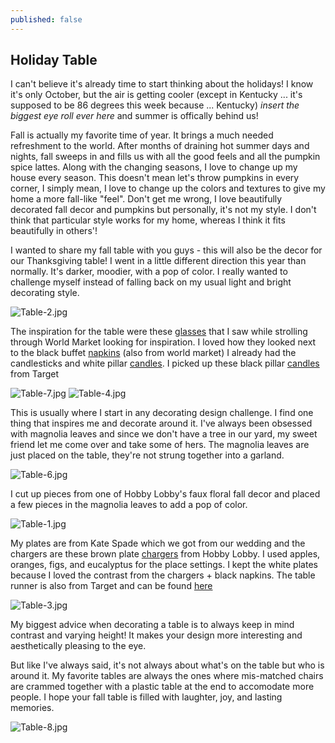 ```yaml
---
published: false
---
```

## Holiday Table

I can't believe it's already time to start thinking about the holidays! I know it's only October, but the air is getting cooler (except in Kentucky ... it's supposed to be 86 degrees this week because ... Kentucky) *insert the biggest eye roll ever here* and summer is offically behind us! 

Fall is actually my favorite time of year. It brings a much needed refreshment to the world. After months of draining hot summer days and nights, fall sweeps in and fills us with all the good feels and all the pumpkin spice lattes. Along with the changing seasons, I love to change up my house every season. This doesn't mean let's throw pumpkins in every corner, I simply mean, I love to change up the colors and textures to give my home a more fall-like "feel". Don't get me wrong, I love beautifully decorated fall decor and pumpkins but personally, it's not my style. I don't think that particular style works for my home, whereas I think it fits beautifully in others'! 

I wanted to share my fall table with you guys - this will also be the decor for our Thanksgiving table! I went in a little different direction this year than normally. It's darker, moodier, with a pop of color. I really wanted to challenge myself instead of falling back on my usual light and bright decorating style.

![Table-2.jpg]({{site.baseurl}}/_posts/Table-2.jpg)


The inspiration for the table were these [glasses](https://www.worldmarket.com/product/copper-omber-rim-drinkware-collection.do?sortby=ourPicks&from=fn) that I saw while strolling through World Market looking for inspiration. I loved how they looked next to the black buffet [napkins](https://www.worldmarket.com/product/black-buffet-napkins%2C-set-of-6.do?sortby=ourPicks&from=Search) (also from world market) I already had the candlesticks and white pillar [candles](https://www.target.com/p/pillar-candle-sugared-birch-hearth-hand-153-with-magnolia/-/A-52991731). I picked up these black pillar [candles](https://www.target.com/p/pillar-candle-3-x6-cedar-magnolia-hearth-hand-153-with-magnolia/-/A-52588206?ref=tgt_adv_XS000000&AFID=google_pla_df&CPNG=PLA_Home+Decor+Shopping_Priority+Brands&adgroup=SC_Hearth&Hand&LID=700000001170770pgs&network=g&device=c&location=9052921&gclid=Cj0KCQjwi8fdBRCVARIsAEkDvnJ8HF3LgsDQCH3mQcN2p3OxgH3TmzCC36YXRqRmIWCe6brQ0jusSqIaAsbBEALw_wcB&gclsrc=aw.ds) from Target 

![Table-7.jpg]({{site.baseurl}}/_posts/Table-7.jpg)
![Table-4.jpg]({{site.baseurl}}/_posts/Table-4.jpg)

This is usually where I start in any decorating design challenge. I find one thing that inspires me and decorate around it. I've always been obsessed with magnolia leaves and since we don't have a tree in our yard, my sweet friend let me come over and take some of hers. The magnolia leaves are just placed on the table, they're not strung together into a garland. 

![Table-6.jpg]({{site.baseurl}}/_posts/Table-6.jpg)

I cut up pieces from one of Hobby Lobby's faux floral fall decor and placed a few pieces in the magnolia leaves to add a pop of color. 

![Table-1.jpg]({{site.baseurl}}/_posts/Table-1.jpg)

My plates are from Kate Spade which we got from our wedding and the chargers are these brown plate [chargers](https://www.hobbylobby.com/search/?text=brown+plate+charger&quickview=40880) from Hobby Lobby. I used apples, oranges, figs, and eucalyptus for the place settings. I kept the white plates because I loved the contrast from the chargers + black napkins. The table runner is also from Target and can be found [here](https://www.target.com/p/gray-table-runner-threshold-153/-/A-52333720)

![Table-3.jpg]({{site.baseurl}}/_posts/Table-3.jpg)

My biggest advice when decorating a table is to always keep in mind contrast and varying height! It makes your design more interesting and aesthetically pleasing to the eye.

But like I've always said, it's not always about what's on the table but who is around it. My favorite tables are always the ones where mis-matched chairs are crammed together with a plastic table at the end to accomodate more people. I hope your fall table is filled with laughter, joy, and lasting memories. 

![Table-8.jpg]({{site.baseurl}}/_posts/Table-8.jpg)







